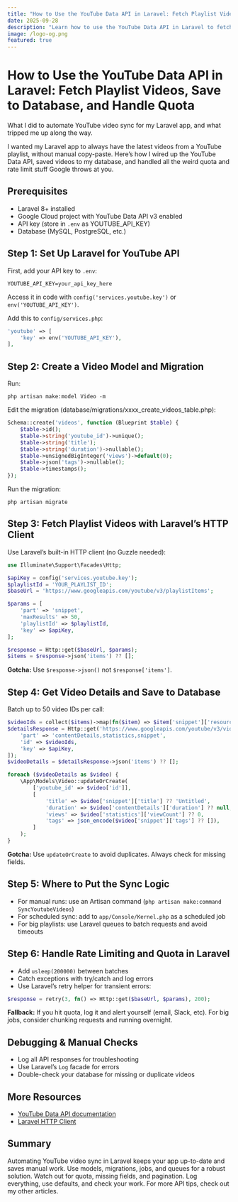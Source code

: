 ```yaml
---
title: "How to Use the YouTube Data API in Laravel: Fetch Playlist Videos, Save to Database, and Handle Quota"
date: 2025-09-28
description: "Learn how to use the YouTube Data API in Laravel to fetch playlist videos, save them to your database, and manage rate limits and quota. Practical PHP code and SEO best practices."
image: /logo-og.png
featured: true
---
```


# How to Use the YouTube Data API in Laravel: Fetch Playlist Videos, Save to Database, and Handle Quota

What I did to automate YouTube video sync for my Laravel app, and what tripped me up along the way.

I wanted my Laravel app to always have the latest videos from a YouTube playlist, without manual copy-paste. Here’s how I wired up the YouTube Data API, saved videos to my database, and handled all the weird quota and rate limit stuff Google throws at you.

## Prerequisites
- Laravel 8+ installed
- Google Cloud project with YouTube Data API v3 enabled
- API key (store in `.env` as YOUTUBE_API_KEY)
- Database (MySQL, PostgreSQL, etc.)

## Step 1: Set Up Laravel for YouTube API
First, add your API key to `.env`:

```
YOUTUBE_API_KEY=your_api_key_here
```

Access it in code with `config('services.youtube.key')` or `env('YOUTUBE_API_KEY')`.

Add this to `config/services.php`:

```php
'youtube' => [
    'key' => env('YOUTUBE_API_KEY'),
],
```

## Step 2: Create a Video Model and Migration
Run:

```
php artisan make:model Video -m
```

Edit the migration (database/migrations/xxxx_create_videos_table.php):

```php
Schema::create('videos', function (Blueprint $table) {
    $table->id();
    $table->string('youtube_id')->unique();
    $table->string('title');
    $table->string('duration')->nullable();
    $table->unsignedBigInteger('views')->default(0);
    $table->json('tags')->nullable();
    $table->timestamps();
});
```

Run the migration:

```
php artisan migrate
```

## Step 3: Fetch Playlist Videos with Laravel’s HTTP Client
Use Laravel’s built-in HTTP client (no Guzzle needed):

```php
use Illuminate\Support\Facades\Http;

$apiKey = config('services.youtube.key');
$playlistId = 'YOUR_PLAYLIST_ID';
$baseUrl = 'https://www.googleapis.com/youtube/v3/playlistItems';

$params = [
    'part' => 'snippet',
    'maxResults' => 50,
    'playlistId' => $playlistId,
    'key' => $apiKey,
];

$response = Http::get($baseUrl, $params);
$items = $response->json('items') ?? [];
```

**Gotcha:** Use `$response->json()` not `$response['items']`.

## Step 4: Get Video Details and Save to Database
Batch up to 50 video IDs per call:

```php
$videoIds = collect($items)->map(fn($item) => $item['snippet']['resourceId']['videoId'])->implode(',');
$detailsResponse = Http::get('https://www.googleapis.com/youtube/v3/videos', [
    'part' => 'contentDetails,statistics,snippet',
    'id' => $videoIds,
    'key' => $apiKey,
]);
$videoDetails = $detailsResponse->json('items') ?? [];

foreach ($videoDetails as $video) {
    \App\Models\Video::updateOrCreate(
        ['youtube_id' => $video['id']],
        [
            'title' => $video['snippet']['title'] ?? 'Untitled',
            'duration' => $video['contentDetails']['duration'] ?? null,
            'views' => $video['statistics']['viewCount'] ?? 0,
            'tags' => json_encode($video['snippet']['tags'] ?? []),
        ]
    );
}
```

**Gotcha:** Use `updateOrCreate` to avoid duplicates. Always check for missing fields.

## Step 5: Where to Put the Sync Logic
- For manual runs: use an Artisan command (`php artisan make:command SyncYoutubeVideos`)
- For scheduled sync: add to `app/Console/Kernel.php` as a scheduled job
- For big playlists: use Laravel queues to batch requests and avoid timeouts

## Step 6: Handle Rate Limiting and Quota in Laravel
- Add `usleep(200000)` between batches
- Catch exceptions with try/catch and log errors
- Use Laravel’s retry helper for transient errors:

```php
$response = retry(3, fn() => Http::get($baseUrl, $params), 200);
```

**Fallback:** If you hit quota, log it and alert yourself (email, Slack, etc). For big jobs, consider chunking requests and running overnight.

## Debugging & Manual Checks
- Log all API responses for troubleshooting
- Use Laravel’s `Log` facade for errors
- Double-check your database for missing or duplicate videos

## More Resources
- [YouTube Data API documentation](https://developers.google.com/youtube/v3/docs)
- [Laravel HTTP Client](https://laravel.com/docs/10.x/http-client)

## Summary
Automating YouTube video sync in Laravel keeps your app up-to-date and saves manual work. Use models, migrations, jobs, and queues for a robust solution. Watch out for quota, missing fields, and pagination. Log everything, use defaults, and check your work. For more API tips, check out my other articles.

